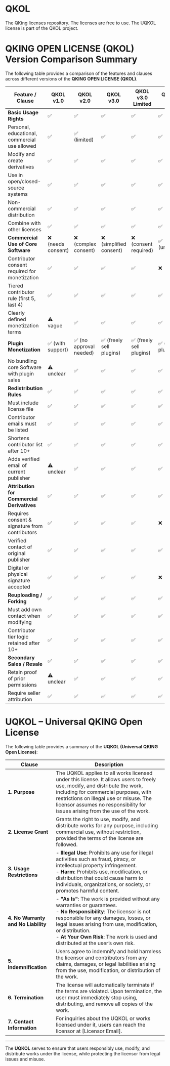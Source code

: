# QKOL
The QKing licenses repository. The licenses are free to use. The UQKOL license is part of the QKOL project.

# QKING OPEN LICENSE (QKOL) Version Comparison Summary

The following table provides a comparison of the features and clauses across different versions of the **QKING OPEN LICENSE (QKOL)**.

| **Feature / Clause**                                | **QKOL v1.0**      | **QKOL v2.0**          | **QKOL v3.0**          | **QKOL v3.0 Limited** | **QKOL v3.0 Open**    | **QKOL v4.0**          |
|---------------------------------------------------|-------------------|-----------------------|-----------------------|-----------------------|-----------------------|-----------------------|
| **Basic Usage Rights**                             | ✅                 | ✅                     | ✅                     | ✅                    | ✅                    | ✅                     |
| Personal, educational, commercial use allowed     | ✅                 | ✅ (limited)           | ✅                     | ✅                    | ✅                    | ✅                     |
| Modify and create derivatives                      | ✅                 | ✅                     | ✅                     | ✅                    | ✅                    | ✅                     |
| Use in open/closed-source systems                  | ✅                 | ✅                     | ✅                     | ✅                    | ✅                    | ✅                     |
| Non-commercial distribution                        | ✅                 | ✅                     | ✅                     | ✅                    | ✅                    | ✅                     |
| Combine with other licenses                         | ✅                 | ✅                     | ✅                     | ✅                    | ✅                    | ✅                     |
| **Commercial Use of Core Software**                | ❌ (needs consent) | ❌ (complex consent)   | ❌ (simplified consent) | ❌ (consent required)  | ✅ (unrestricted)      | ❌ (simplified consent) |
| Contributor consent required for monetization      | ✅                 | ✅                     | ✅                     | ✅                    | ❌                    | ✅                     |
| Tiered contributor rule (first 5, last 4)          | ✅                 | ✅                     | ✅                     | ✅                    | ✅                    | ✅                     |
| Clearly defined monetization terms                  | ⚠️ vague           | ✅                     | ✅                     | ✅                    | ✅                    | ✅                     |
| **Plugin Monetization**                             | ✅ (with support)  | ✅ (no approval needed) | ✅ (freely sell plugins)| ✅ (freely sell plugins)| ✅ (freely sell plugins)| ✅ (freely sell plugins)|
| No bundling core Software with plugin sales         | ⚠️ unclear         | ✅                     | ✅                     | ✅                    | ✅                    | ✅                     |
| **Redistribution Rules**                            | ✅                 | ✅                     | ✅                     | ✅                    | ✅                    | ✅                     |
| Must include license file                           | ✅                 | ✅                     | ✅                     | ✅                    | ✅                    | ✅                     |
| Contributor emails must be listed                   | ✅                 | ✅                     | ✅                     | ✅                    | ✅                    | ✅                     |
| Shortens contributor list after 10+                 | ✅                 | ✅                     | ✅                     | ✅                    | ✅                    | ✅                     |
| Adds verified email of current publisher            | ⚠️ unclear         | ✅                     | ✅                     | ✅                    | ✅                    | ✅                     |
| **Attribution for Commercial Derivatives**          | ✅                 | ✅                     | ✅                     | ✅                    | ✅                    | ✅                     |
| Requires consent & signature from contributors      | ✅                 | ✅                     | ✅                     | ✅                    | ❌                    | ✅                     |
| Verified contact of original publisher              | ✅                 | ✅                     | ✅                     | ✅                    | ✅                    | ✅                     |
| Digital or physical signature accepted              | ✅                 | ✅                     | ✅                     | ✅                    | ❌                    | ✅                     |
| **Reuploading / Forking**                           | ✅                 | ✅                     | ✅                     | ✅                    | ✅                    | ✅                     |
| Must add own contact when modifying                 | ✅                 | ✅                     | ✅                     | ✅                    | ✅                    | ✅                     |
| Contributor tier logic retained after 10+           | ✅                 | ✅                     | ✅                     | ✅                    | ✅                    | ✅                     |
| **Secondary Sales / Resale**                        | ✅                 | ✅                     | ✅                     | ✅                    | ✅                    | ✅                     |
| Retain proof of prior permissions                   | ⚠️ unclear         | ✅                     | ✅                     | ✅                    | ✅                    | ✅                     |
| Require seller attribution                          | ✅                 | ✅                     | ✅                     | ✅                    | ✅                    | ✅                     |

# UQKOL – Universal QKING Open License

The following table provides a summary of the **UQKOL (Universal QKING Open License)**:

| **Clause**                                | **Description**                                                                                                      |
|-------------------------------------------|----------------------------------------------------------------------------------------------------------------------|
| **1. Purpose**                            | The UQKOL applies to all works licensed under this license. It allows users to freely use, modify, and distribute the work, including for commercial purposes, with restrictions on illegal use or misuse. The licensor assumes no responsibility for issues arising from the use of the work. |
| **2. License Grant**                      | Grants the right to use, modify, and distribute works for any purpose, including commercial use, without restriction, provided the terms of the license are followed. |
| **3. Usage Restrictions**                 | - **Illegal Use**: Prohibits any use for illegal activities such as fraud, piracy, or intellectual property infringement. <br> - **Harm**: Prohibits use, modification, or distribution that could cause harm to individuals, organizations, or society, or promotes harmful content. |
| **4. No Warranty and No Liability**       | - **"As Is"**: The work is provided without any warranties or guarantees. <br> - **No Responsibility**: The licensor is not responsible for any damages, losses, or legal issues arising from use, modification, or distribution. <br> - **At Your Own Risk**: The work is used and distributed at the user’s own risk. |
| **5. Indemnification**                    | Users agree to indemnify and hold harmless the licensor and contributors from any claims, damages, or legal liabilities arising from the use, modification, or distribution of the work. |
| **6. Termination**                        | The license will automatically terminate if the terms are violated. Upon termination, the user must immediately stop using, distributing, and remove all copies of the work. |
| **7. Contact Information**                | For inquiries about the UQKOL or works licensed under it, users can reach the licensor at [Licensor Email]. |

---

The **UQKOL** serves to ensure that users responsibly use, modify, and distribute works under the license, while protecting the licensor from legal issues and misuse.
